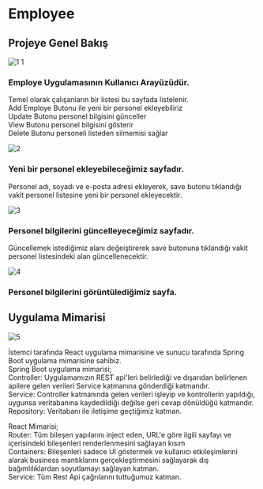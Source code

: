 # Employee

## Projeye Genel Bakış

![1 1](https://user-images.githubusercontent.com/98321848/152648892-50a7b410-17cb-4558-a98a-ea857346d4d0.png)

### Employe Uygulamasının Kullanıcı Arayüzüdür.
Temel olarak çalışanların bir listesi bu sayfada listelenir.<br/>
Add Employe Butonu ile yeni bir personel ekleyebiliriz<br/>
Update Butonu personel bilgisini günceller<br/>
View Butonu personel bilgisini gösterir<br/>
Delete Butonu personeli listeden silmemisi sağlar

![2](https://user-images.githubusercontent.com/98321848/152649448-e44d97df-7601-4a3d-b564-220f381a84ad.png)
### Yeni bir personel ekleyebileceğimiz sayfadır.
Personel adı, soyadı ve e-posta adresi ekleyerek, save butonu tıklandığı vakit personel listesine yeni bir personel ekleyecektir.

![3](https://user-images.githubusercontent.com/98321848/152649750-eb0e9329-1a2e-4852-9ed0-4a6918679da0.png)
### Personel bilgilerini güncelleyeceğimiz sayfadır.
Güncellemek istediğimiz alanı değeiştirerek save butonuna tıklandığı vakit personel listesindeki alan güncellenecektir.

![4](https://user-images.githubusercontent.com/98321848/152650152-c8dd6e80-a462-4b9a-bef9-bc8f4f7cf18e.png)
### Personel bilgilerini görüntülediğimiz sayfa.

## Uygulama Mimarisi
![5](https://user-images.githubusercontent.com/98321848/152650677-82cae7d1-0451-4662-8f7f-e6a64842501b.png)

İstemci tarafında React uygulama mimarisine ve sunucu tarafında Spring Boot uygulama mimarisine sahibiz.<br/>
Spring Boot uygulama mimarisi;<br/>
Controller: Uygulamamızın REST api'leri belirlediği ve dışarıdan belirlenen apilere gelen verileri Service katmanına gönderdiği katmandır.<br/>
Service: Controller katmanında gelen verileri işleyip ve kontrollerin yapıldığı, uygunsa veritabanına kaydedildiği değilse geri cevap dönüldüğü katmandır.<br/>
Repository: Veritabanı ile iletişime geçtiğimiz katman.<br/>

React Mimarisi;<br/>
Router: Tüm bileşen yapılarını inject eden, URL'e göre ilgili sayfayı ve içerisindeki bileşenleri renderlenmesini sağlayan kısım<br/>
Containers: Bileşenleri sadece UI göstermek ve kullanıcı etkileşimlerini alarak business mantıklarını gerçekleştirmesini sağlayarak dış bağımlılıklardan soyutlamayı sağlayan katman.<br/>
Service: Tüm Rest Api çağrılarını tuttuğumuz katman.




